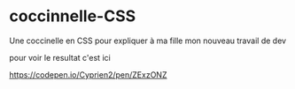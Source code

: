 # coccinnelle-CSS
Une coccinelle en CSS pour expliquer à ma fille mon nouveau travail de dev

pour voir le resultat c'est ici 

https://codepen.io/Cyprien2/pen/ZExzONZ
